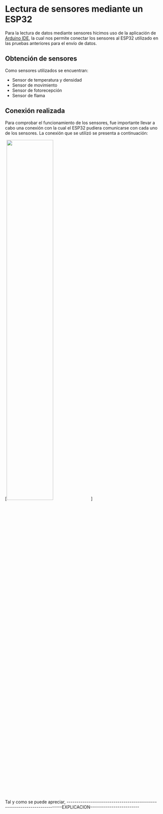 
# Lectura de sensores mediante un ESP32

Para la lectura de datos mediante sensores hicimos uso de la aplicación de [Arduino IDE](https://www.arduino.cc/en/software/), la cual nos permite conectar los sensores al ESP32 utilizado en las pruebas anteriores para el envío de datos. 

## Obtención de sensores

Como sensores utilizados se encuentran:

- Sensor de temperatura y densidad
- Sensor de movimiento
- Sensor de fotorecepción
- Sensor de flama

## Conexión realizada

Para comprobar el funcionamiento de los sensores, fue importante llevar a cabo una conexión con la cual el ESP32 pudiera comunicarse con cada uno de los sensores. La conexión que se utilizó se presenta a continuación:

[<img src="https://javier.rodriguez.org.mx/itesm/2014/tecnologico-de-monterrey-blue.png" width=55% height=55%>]


Tal y como se puede apreciar, ---------------------------------------------------------------------------EXPLICACION-------------------------
